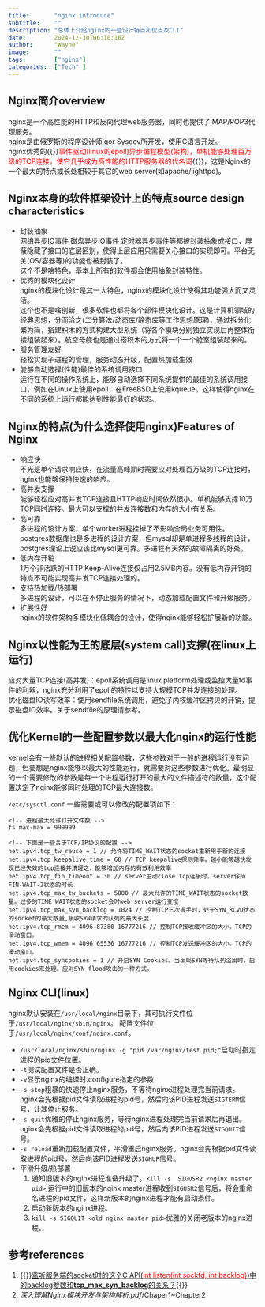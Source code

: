 ```yaml
---
title:       "nginx introduce"
subtitle:    ""
description: "总体上介绍nginx的一些设计特点和优点及CLI"
date:        2024-12-30T06:10:16Z
author:      "Wayne"
image:       ""
tags:        ["nginx"]
categories:  ["Tech" ]
---
```


## Nginx简介overview

nginx是一个高性能的HTTP和反向代理web服务器，同时也提供了IMAP/POP3代理服务。  
nginx是由俄罗斯的程序设计师Igor Sysoev所开发，使用C语言开发。  
nginx优秀的{{<rawhtml>}}<span style="color:red;">事件驱动(linux的epoll)异步编程模型(架构)，单机能够处理百万级的TCP连接，使它几乎成为高性能的HTTP服务器的代名词</span>{{</rawhtml>}}，这是Nginx的一个最大的特点或长处相较于其它的web server(如apache/lighttpd)。

## Nginx本身的软件框架设计上的特点source design characteristics

* 封装抽象  
  网络异步IO事件 磁盘异步IO事件 定时器异步事件等都被封装抽象成接口，屏蔽隐藏了接口的底层区别，使得上层应用只需要关心接口的实现即可。平台无关(OS/容器等)的功能也被封装了。  
  这个不是啥特色，基本上所有的软件都会使用抽象封装特性。
* 优秀的模块化设计  
  nginx的模块化设计是其一大特色，nginx的模块化设计使得其功能强大而又灵活。  
  这个也不是啥创新，很多软件也都将各个部件模块化设计。这是计算机领域的经典思想，分而治之(二分算法/动态库/静态库等工作思想原理)，通过拆分化繁为简，搭建积木的方式构建大型系统（将各个模块分别独立实现后再整体衔接组装起来）。航空母舰也是通过搭积木的方式将一个一个舱室组装起来的。
* 服务管理友好  
  轻松实现子进程的管理，服务动态升级，配置热加载生效 
* 能够自动选择(性能)最佳的系统调用接口  
  运行在不同的操作系统上，能够自动选择不同系统提供的最佳的系统调用接口，例如在Linux上使用epoll，在FreeBSD上使用kqueue。这样使得nginx在不同的系统上运行都能达到性能最好的状态。


## Nginx的特点(为什么选择使用nginx)Features of Nginx

* 响应快  
  不光是单个请求响应快，在流量高峰期时需要应对处理百万级的TCP连接时，nginx也能够保持快速的响应。
* 高并发支撑  
  能够轻松应对高并发TCP连接且HTTP响应时间依然很小。单机能够支撑10万TCP同时连接。最大可以支撑的并发连接数和内存的大小有关系。
* 高可靠  
  多进程的设计方案，单个worker进程挂掉了不影响全局业务可用性。postgres数据库也是多进程的设计方案，但mysql却是单进程多线程的设计，postgres理论上说应该比mysql更可靠。多进程有天然的故障隔离的好处。
* 低内存开销  
  1万个非活跃的HTTP Keep-Alive连接仅占用2.5MB内存。没有低内存开销的特点不可能实现高并发TCP连接处理的。  
* 支持热加载/热部署  
  多进程的设计，可以在不停止服务的情况下，动态加载配置文件和升级服务。
* 扩展性好  
  nginx的软件架构多模块化低耦合的设计，使得nginx能够轻松扩展新的功能。

## Nginx以性能为王的底层(system call)支撑(在linux上运行)

应对大量TCP连接(高并发)：epoll系统调用是linux platform处理或监控大量fd事件的利器，nginx充分利用了epoll的特性以支持大规模TCP并发连接的处理。  
优化磁盘IO读写效率：使用sendfile系统调用，避免了内核缓冲区拷贝的开销，提示磁盘IO效率。关于sendfile的原理请参考。  


## 优化Kernel的一些配置参数以最大化nginx的运行性能  

kernel会有一些默认的进程相关配置参数，这些参数对于一般的进程运行没有问题，但要想是nginx能够以最大的性能运行，就需要对这些参数进行优化。最明显的一个需要修改的参数是每一个进程运行打开的最大的文件描述符的数量，这个配置决定了nginx能够同时处理的TCP最大连接数。  

`/etc/sysctl.conf` 一些需要或可以修改的配置项如下：  
```
<!-- 进程最大允许打开文件数 -->
fs.max-max = 999999 

<!-- 下面是一些关于TCP/IP协议的配置 -->
net.ipv4.tcp_tw_reuse = 1 // 允许将TIME_WAIT状态的socket重新用于新的连接
net.ipv4.tcp_keepalive_time = 60 // TCP keepalive探测频率。越小能够越快发现已经失效的tcp连接并清理之，能够增加内存的有效利用效率
net.ipv4.tcp_fin_timeout = 30 // server主动close tcp连接时，server保持FIN-WAIT-2状态的时长  
net.ipv4.tcp_max_tw_buckets = 5000 // 最大允许的TIME_WAIT状态的socket数量。过多的TIME_WAIT状态的socket会时web server运行变慢  
net.ipv4.tcp_max_syn_backlog = 1024 // 控制TCP三次握手时，处于SYN_RCVD状态的socket的最大数量,接收SYN请求的队列的最大长度.  
net.ipv4.tcp_rmem = 4096 87380 16777216 // 控制TCP接收缓冲区的大小。TCP的滑动窗口。
net.ipv4.tcp_wmem = 4096 65536 16777216 // 控制TCP发送缓冲区的大小。TCP的滑动窗口。
net.ipv4.tcp_syncookies = 1 // 开启SYN Cookies。当出现SYN等待队列溢出时，启用cookies来处理。应对SYN flood攻击的一种方式。
```

## Nginx CLI(linux)  

nginx默认安装在`/usr/local/nginx`目录下，其可执行文件位于`/usr/local/nginx/sbin/nginx`。 配置文件位于`/usr/local/nginx/conf/nginx.conf`。  

* `/usr/local/nginx/sbin/nginx -g "pid /var/nginx/test.pid;"`启动时指定进程的pid文件位置。  
* `-t`测试配置文件是否正确。
* `-V`显示nginx的编译时.configure指定的参数
* `-s stop`粗暴的快速停止nginx服务，不等待nginx进程处理完当前请求。nginx会先根据pid文件读取进程的pid号，然后向该PID进程发送`SIGTERM`信号，让其停止服务。
* `-s quit`优雅的停止nginx服务，等待nginx进程处理完当前请求后再退出。nginx会先根据pid文件读取进程的pid号，然后向该PID进程发送`SIGQUIT`信号。
* `-s reload`重新加载配置文件，平滑重启nginx服务。nginx会先根据pid文件读取进程的pid号，然后向该PID进程发送`SIGHUP`信号。
* 平滑升级/热部署  
  1. 通知旧版本的nginx进程准备升级了。`kill -s  SIGUSR2 <nginx master pid>`,运行中的旧版本的nginx master进程收到`SIGUSR2`信号后，将会重命名进程的pid文件，这样新版本的nginx进程才能有启动条件。
  2. 启动新版本的nginx进程。
  3. `kill -s SIGQUIT <old nginx master pid>`优雅的关闭老版本的nginx进程。

## 参考references

1. {{<rawhtml>}}<a href="https://blog.clanzx.net/development/listen-backlog.html" target="_blank">监听服务端的socket时的这个C API(<span style="color:red;">int listen(int sockfd, int backlog)</span>)中的backlog参数和<strong>tcp_max_syn_backlog</strong>的关系？</a>{{</rawhtml>}}
2. *深入理解Nginx模块开发与架构解析.pdf*/Chaper1~Chapter2
